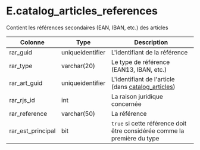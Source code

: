 # E.catalog_articles_references

Contient les références secondaires (EAN, IBAN, etc.) des articles

Colonne|Type|Description
---|---|---
rar_guid|uniqueidentifier|L'identifiant de la référence 
rar_type|varchar(20)|Le type de référence (EAN13, IBAN, etc.) 
rar_art_guid|uniqueidentifier|L'identifiant de l'article (dans [catalog_articles](generated_catalog_articles.md)) 
rar_rjs_id|int|La raison juridique concernée 
rar_reference|varchar(50)|La référence 
rar_est_principal|bit|`true` si cette référence doit être considérée comme la première du type 

